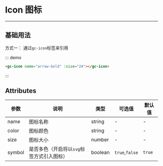 # Icon 图标
<!-- {.md} -->

---
<!-- {.md} -->

## 基础用法
<!-- {.md} -->

方式一：<!-- {.md} -->
通过<!-- {.md} -->`gc-icon`标签来引用

::: demo

```html
<gc-icon name="arrow-bold" :size="24"></gc-icon>
```

:::



## Attributes
<!-- {.md} -->
| 参数      | 说明    | 类型      | 可选值       | 默认值   |
|---------- |-------- |---------- |-------------  |-------- |
| name     | 图标名称  | string  | -          |    -     |
| color    | 图标颜色  | string  | -           |    -    |
| size    | 图标大小  | number  | -           |    -    |
| symbol    | 是否多色（开启将以`svg`标签方式引入图标）  | boolean  | `true`,`false`          |    `true`     |
